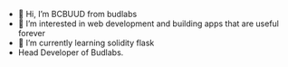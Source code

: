 - 👋 Hi, I’m BCBUUD from budlabs
- 👀 I’m interested in web development and building apps that are useful forever
- 🌱 I’m currently learning solidity flask 
- Head Developer of Budlabs.
